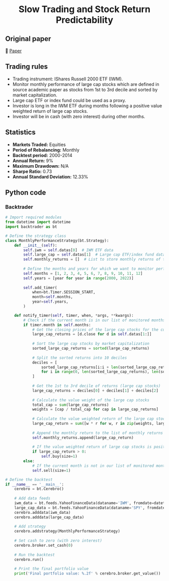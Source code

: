 <div align="center">
  <h1>Slow Trading and Stock Return Predictability</h1>
</div>

## Original paper

📕 [Paper](https://papers.ssrn.com/sol3/papers.cfm?abstract_id=2671237)

## Trading rules

- Trading instrument: IShares Russell 2000 ETF (IWM).
- Monitor monthly performance of large cap stocks which are defined in source academic paper as stocks from 1st to 3rd decile and sorted by market capitalization.
- Large cap ETF or index fund could be used as a proxy.
- Investor is long in the IWM ETF during months following a positive value weighted return of large cap stocks.
- Investor will be in cash (with zero interest) during other months.

## Statistics

- **Markets Traded:** Equities
- **Period of Rebalancing:** Monthly
- **Backtest period:** 2000-2014
- **Annual Return:** 9%
- **Maximum Drawdown:** N/A
- **Sharpe Ratio:** 0.73
- **Annual Standard Deviation:** 12.33%

## Python code

### Backtrader

```python
# Import required modules
from datetime import datetime
import backtrader as bt

# Define the strategy class
class MonthlyPerformanceStrategy(bt.Strategy):
    def __init__(self):
        self.iwm = self.datas[0]  # IWM ETF data
        self.large_cap = self.datas[1]  # Large cap ETF/index fund data
        self.monthly_returns = []  # List to store monthly returns of the large cap stocks
        
        # Define the months and years for which we want to monitor performance
        self.months = [1, 2, 3, 4, 5, 6, 7, 8, 9, 10, 11, 12]
        self.years = [year for year in range(2000, 2022)]
        
        self.add_timer(
            when=bt.Timer.SESSION_START,
            month=self.months,
            year=self.years,
        )

    def notify_timer(self, timer, when, *args, **kwargs):
        # Check if the current month is in our list of monitored months
        if timer.month in self.months:
            # Get the closing prices of the large cap stocks for the current month
            large_cap_returns = [d.close for d in self.datas[1:]]
            
            # Sort the large cap stocks by market capitalization
            sorted_large_cap_returns = sorted(large_cap_returns)
            
            # Split the sorted returns into 10 deciles
            deciles = [
                sorted_large_cap_returns[i:i + len(sorted_large_cap_returns) // 10]
                for i in range(0, len(sorted_large_cap_returns), len(sorted_large_cap_returns) // 10)
            ]
            
            # Get the 1st to 3rd decile of returns (large cap stocks)
            large_cap_returns = deciles[0] + deciles[1] + deciles[2]
            
            # Calculate the value weight of the large cap stocks
            total_cap = sum(large_cap_returns)
            weights = [cap / total_cap for cap in large_cap_returns]
            
            # Calculate the value weighted return of the large cap stocks
            large_cap_return = sum([w * r for w, r in zip(weights, large_cap_returns)])
            
            # Append the monthly return to the list of monthly returns
            self.monthly_returns.append(large_cap_return)
            
            # If the value weighted return of large cap stocks is positive, buy IWM ETF
            if large_cap_return > 0:
                self.buy(size=1)
        else:
            # If the current month is not in our list of monitored months, sell the IWM ETF
            self.sell(size=1)

# Define the backtest
if __name__ == '__main__':
    cerebro = bt.Cerebro()
    
    # Add data feeds
    iwm_data = bt.feeds.YahooFinanceData(dataname='IWM', fromdate=datetime(2000, 1, 1), todate=datetime(2022, 1, 1))
    large_cap_data = bt.feeds.YahooFinanceData(dataname='SPY', fromdate=datetime(2000, 1, 1), todate=datetime(2022, 1, 1))
    cerebro.adddata(iwm_data)
    cerebro.adddata(large_cap_data)
    
    # Add strategy
    cerebro.addstrategy(MonthlyPerformanceStrategy)
    
    # Set cash to zero (with zero interest)
    cerebro.broker.set_cash(0)
    
    # Run the backtest
    cerebro.run()
    
    # Print the final portfolio value
    print('Final portfolio value: %.2f' % cerebro.broker.get_value())
```